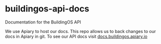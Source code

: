 # buildingos-api-docs
Documentation for the BuildingOS API

We use Apiary to host our docs. This repo allows us to back changes to our docs in Apiary in git.
To see our API docs visit [docs.buildingos.apiary.io](http://docs.buildingosapi.apiary.io)
